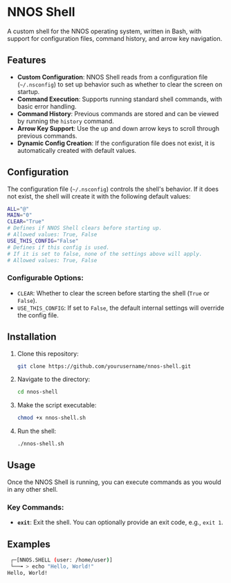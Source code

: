# NNOS Shell

A custom shell for the NNOS operating system, written in Bash, with support for configuration files, command history, and arrow key navigation.

## Features

- **Custom Configuration**: NNOS Shell reads from a configuration file (`~/.nsconfig`) to set up behavior such as whether to clear the screen on startup.
- **Command Execution**: Supports running standard shell commands, with basic error handling.
- **Command History**: Previous commands are stored and can be viewed by running the `history` command.
- **Arrow Key Support**: Use the up and down arrow keys to scroll through previous commands.
- **Dynamic Config Creation**: If the configuration file does not exist, it is automatically created with default values.

## Configuration

The configuration file (`~/.nsconfig`) controls the shell's behavior. If it does not exist, the shell will create it with the following default values:

```bash
ALL="@"
MAIN="0"
CLEAR="True"
# Defines if NNOS Shell clears before starting up.
# Allowed values: True, False
USE_THIS_CONFIG="False"
# Defines if this config is used.
# If it is set to false, none of the settings above will apply.
# Allowed values: True, False
```

### Configurable Options:

- `CLEAR`: Whether to clear the screen before starting the shell (`True` or `False`).
- `USE_THIS_CONFIG`: If set to `False`, the default internal settings will override the config file.

## Installation

1. Clone this repository:
   ```bash
   git clone https://github.com/yourusername/nnos-shell.git
   ```

2. Navigate to the directory:
   ```bash
   cd nnos-shell
   ```

3. Make the script executable:
   ```bash
   chmod +x nnos-shell.sh
   ```

4. Run the shell:
   ```bash
   ./nnos-shell.sh
   ```

## Usage

Once the NNOS Shell is running, you can execute commands as you would in any other shell. 

### Key Commands:
- **`exit`**: Exit the shell. You can optionally provide an exit code, e.g., `exit 1`.

## Examples

```bash
 ┌─[NNOS.SHELL (user: /home/user)]
 └──╼ > echo "Hello, World!"
Hello, World!
```
